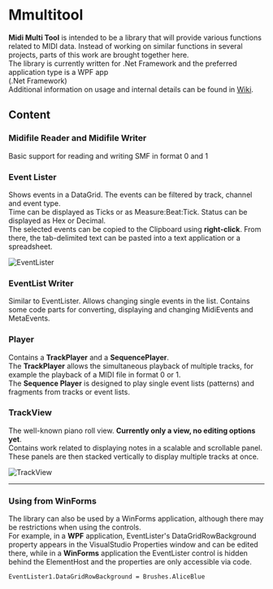 # Mmultitool
**Midi Multi Tool** is intended to be a library that will provide various functions related to MIDI data. Instead of working on similar functions in several projects, parts of this work are brought together here.  
The library is currently written for .Net Framework and the preferred application type is a WPF app  
(.Net Framework)  
Additional information on usage and internal details can be found in [Wiki](https://github.com/operatortwo/Mmultitool/wiki).



## Content

### Midifile Reader and Midifile Writer
Basic support for reading and writing SMF in format 0 and 1

### Event Lister
Shows events in a DataGrid. The events can be filtered by track, channel and event type.  
Time can be displayed as Ticks or as Measure:Beat:Tick. Status can be displayed as Hex or Decimal.  
The selected events can be copied to the Clipboard using **right-click**. From there, the tab-delimited text can be pasted into a text application or a spreadsheet.  

![EventLister](https://github.com/operatortwo/Mmultitool/assets/88147904/0fed225d-97e5-405e-abbd-e15e66b7ce6a)

### EventList Writer
Similar to EventLister. Allows changing single events in the list. Contains some code parts for converting, displaying and changing MidiEvents and MetaEvents.

### Player
Contains a **TrackPlayer** and a **SequencePlayer**.  
The **TrackPlayer** allows the simultaneous playback of multiple tracks, for example the playback of a MIDI file in format 0 or 1.  
The **Sequence Player** is designed to play single event lists (patterns) and fragments from tracks or event lists.


### TrackView
The well-known piano roll view. **Currently only a view, no editing options yet**.  
Contains work related to displaying notes in a scalable and scrollable panel. These panels are then stacked vertically to display multiple tracks at once.

![TrackView](https://github.com/user-attachments/assets/318c7eb0-84ec-4c18-be5e-33b63d5df47f)

---
### Using from WinForms
The library can also be used by a WinForms application, although there may be restrictions when using the controls.  
For example, in a **WPF** application, EventLister's DataGridRowBackground property appears in the VisualStudio Properties window and can be edited there, 
while in a **WinForms** application the EventLister control is hidden behind the ElementHost and the properties are only accessible via code.  

```
EventLister1.DataGridRowBackground = Brushes.AliceBlue
```


